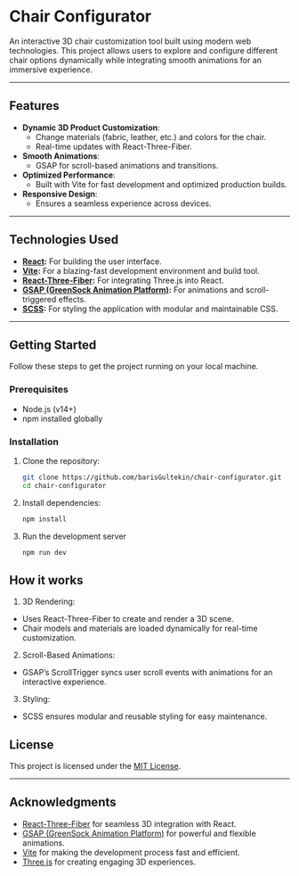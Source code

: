 # Chair Configurator

An interactive 3D chair customization tool built using modern web technologies. This project allows users to explore and configure different chair options dynamically while integrating smooth animations for an immersive experience.

---

## Features

- **Dynamic 3D Product Customization**:
  - Change materials (fabric, leather, etc.) and colors for the chair.
  - Real-time updates with React-Three-Fiber.
- **Smooth Animations**:
  - GSAP for scroll-based animations and transitions.
- **Optimized Performance**:
  - Built with Vite for fast development and optimized production builds.
- **Responsive Design**:
  - Ensures a seamless experience across devices.

---

## Technologies Used

- **[React](https://reactjs.org/):** For building the user interface.
- **[Vite](https://vitejs.dev/):** For a blazing-fast development environment and build tool.
- **[React-Three-Fiber](https://docs.pmnd.rs/react-three-fiber/getting-started/introduction):** For integrating Three.js into React.
- **[GSAP (GreenSock Animation Platform)](https://greensock.com/):** For animations and scroll-triggered effects.
- **[SCSS](https://sass-lang.com/):** For styling the application with modular and maintainable CSS.

---

## Getting Started

Follow these steps to get the project running on your local machine.

### Prerequisites

- Node.js (v14+)
- npm installed globally

### Installation

1. Clone the repository:
   ```bash
   git clone https://github.com/barisGultekin/chair-configurator.git
   cd chair-configurator

2. Install dependencies:
   ```bash
   npm install

3. Run the development server
   ```bash
   npm run dev

## How it works

1.	3D Rendering:
- Uses React-Three-Fiber to create and render a 3D scene.
- Chair models and materials are loaded dynamically for real-time customization.
  
2.	Scroll-Based Animations:
- GSAP’s ScrollTrigger syncs user scroll events with animations for an interactive experience.

3.	Styling:
- SCSS ensures modular and reusable styling for easy maintenance.

## License

This project is licensed under the [MIT License](LICENSE).

---

## Acknowledgments

- [React-Three-Fiber](https://docs.pmnd.rs/react-three-fiber/getting-started/introduction) for seamless 3D integration with React.
- [GSAP (GreenSock Animation Platform)](https://greensock.com/) for powerful and flexible animations.
- [Vite](https://vitejs.dev/) for making the development process fast and efficient.
- [Three.js](https://threejs.org/) for creating engaging 3D experiences.

